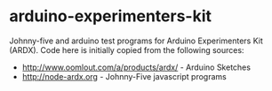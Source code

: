 arduino-experimenters-kit
=========================

Johnny-five and arduino test programs for Arduino Experimenters Kit (ARDX).  Code here is initially copied from the following sources:
- http://www.oomlout.com/a/products/ardx/ - Arduino Sketches
- http://node-ardx.org - Johnny-Five javascript programs
